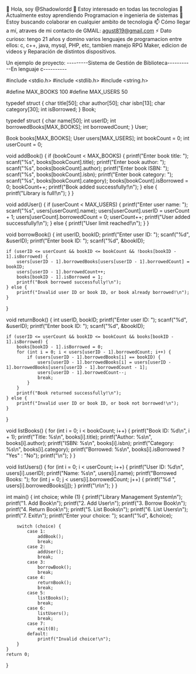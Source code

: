 👋 Hola, soy @Shadowlordd
👀 Estoy interesado en todas las tecnologias
🌱 Actualmente estoy aprendiendo Programacion e ingenieria de sistemas
💞️ Estoy buscando colaborar en cualquier ambito de tecnologia
📫 Cómo llegar a mí, atraves de mi contacto de GMAIL: agust819@gmail.com
⚡ Dato curioso: tengo 21 años y domino varios lenguajes de programacion entre ellos:
c, c++, java, mysql, PHP, etc, tambien manejo RPG Maker, edicion de videos y Reparación de distintos dispositivos. 

Un ejemplo de proyecto:
---------Sistema de Gestión de Biblioteca-----------En lenguaje c----------

#include <stdio.h>
#include <stdlib.h>
#include <string.h>

#define MAX_BOOKS 100
#define MAX_USERS 50

typedef struct {
    char title[50];
    char author[50];
    char isbn[13];
    char category[30];
    int isBorrowed;
} Book;

typedef struct {
    char name[50];
    int userID;
    int borrowedBooks[MAX_BOOKS];
    int borrowedCount;
} User;

Book books[MAX_BOOKS];
User users[MAX_USERS];
int bookCount = 0;
int userCount = 0;

void addBook() {
    if (bookCount < MAX_BOOKS) {
        printf("Enter book title: ");
        scanf("%s", books[bookCount].title);
        printf("Enter book author: ");
        scanf("%s", books[bookCount].author);
        printf("Enter book ISBN: ");
        scanf("%s", books[bookCount].isbn);
        printf("Enter book category: ");
        scanf("%s", books[bookCount].category);
        books[bookCount].isBorrowed = 0;
        bookCount++;
        printf("Book added successfully!\n");
    } else {
        printf("Library is full!\n");
    }
}

void addUser() {
    if (userCount < MAX_USERS) {
        printf("Enter user name: ");
        scanf("%s", users[userCount].name);
        users[userCount].userID = userCount + 1;
        users[userCount].borrowedCount = 0;
        userCount++;
        printf("User added successfully!\n");
    } else {
        printf("User limit reached!\n");
    }
}

void borrowBook() {
    int userID, bookID;
    printf("Enter user ID: ");
    scanf("%d", &userID);
    printf("Enter book ID: ");
    scanf("%d", &bookID);

    if (userID <= userCount && bookID <= bookCount && !books[bookID - 1].isBorrowed) {
        users[userID - 1].borrowedBooks[users[userID - 1].borrowedCount] = bookID;
        users[userID - 1].borrowedCount++;
        books[bookID - 1].isBorrowed = 1;
        printf("Book borrowed successfully!\n");
    } else {
        printf("Invalid user ID or book ID, or book already borrowed!\n");
    }
}

void returnBook() {
    int userID, bookID;
    printf("Enter user ID: ");
    scanf("%d", &userID);
    printf("Enter book ID: ");
    scanf("%d", &bookID);

    if (userID <= userCount && bookID <= bookCount && books[bookID - 1].isBorrowed) {
        books[bookID - 1].isBorrowed = 0;
        for (int i = 0; i < users[userID - 1].borrowedCount; i++) {
            if (users[userID - 1].borrowedBooks[i] == bookID) {
                users[userID - 1].borrowedBooks[i] = users[userID - 1].borrowedBooks[users[userID - 1].borrowedCount - 1];
                users[userID - 1].borrowedCount--;
                break;
            }
        }
        printf("Book returned successfully!\n");
    } else {
        printf("Invalid user ID or book ID, or book not borrowed!\n");
    }
}

void listBooks() {
    for (int i = 0; i < bookCount; i++) {
        printf("Book ID: %d\n", i + 1);
        printf("Title: %s\n", books[i].title);
        printf("Author: %s\n", books[i].author);
        printf("ISBN: %s\n", books[i].isbn);
        printf("Category: %s\n", books[i].category);
        printf("Borrowed: %s\n", books[i].isBorrowed ? "Yes" : "No");
        printf("\n");
    }
}

void listUsers() {
    for (int i = 0; i < userCount; i++) {
        printf("User ID: %d\n", users[i].userID);
        printf("Name: %s\n", users[i].name);
        printf("Borrowed Books: ");
        for (int j = 0; j < users[i].borrowedCount; j++) {
            printf("%d ", users[i].borrowedBooks[j]);
        }
        printf("\n\n");
    }
}

int main() {
    int choice;
    while (1) {
        printf("Library Management System\n");
        printf("1. Add Book\n");
        printf("2. Add User\n");
        printf("3. Borrow Book\n");
        printf("4. Return Book\n");
        printf("5. List Books\n");
        printf("6. List Users\n");
        printf("7. Exit\n");
        printf("Enter your choice: ");
        scanf("%d", &choice);

        switch (choice) {
            case 1:
                addBook();
                break;
            case 2:
                addUser();
                break;
            case 3:
                borrowBook();
                break;
            case 4:
                returnBook();
                break;
            case 5:
                listBooks();
                break;
            case 6:
                listUsers();
                break;
            case 7:
                exit(0);
            default:
                printf("Invalid choice!\n");
        }
    }
    return 0;
}
